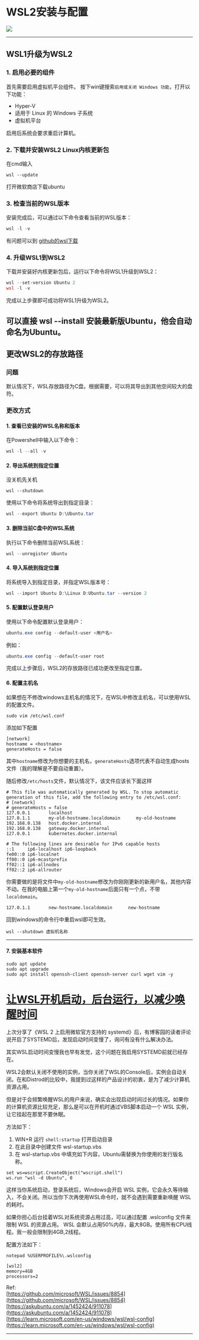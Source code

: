 # WSL2安装与配置

![](https://csdnimg.cn/release/blogv2/dist/pc/img/original.png)

---

## WSL1升级为WSL2

### 1. 启用必要的组件

首先需要启用虚拟机平台组件。
按下win键搜索`启用或关闭 Windows 功能`，打开以下功能：

- Hyper-V
- 适用于 Linux 的 Windows 子系统
- 虚拟机平台

启用后系统会要求重启计算机。

### 2. 下载并安装WSL2 Linux内核更新包

在cmd输入

    wsl --update
打开微软商店下载ubuntu

### 3. 检查当前的WSL版本

安装完成后，可以通过以下命令查看当前的WSL版本：

```powershell
wsl -l -v
```
有问题可以到 [github的wsl下载](https://github.com/microsoft/WSL/releases)

### 4. 升级WSL1到WSL2

下载并安装好内核更新包后，运行以下命令将WSL1升级到WSL2：

```powershell
wsl --set-version Ubuntu 2
wsl -l -v
```

完成以上步骤即可成功将WSL1升级为WSL2。

可以直接 wsl --install 安装最新版Ubuntu，他会自动命名为Ubuntu。
---

## 更改WSL2的存放路径

### 问题

默认情况下，WSL存放路径为C盘。根据需要，可以将其导出到其他空间较大的盘符。

### 更改方式

#### 1. 查看已安装的WSL名称和版本

在Powershell中输入以下命令：

```powershell
wsl -l --all -v
```

#### 2. 导出系统到指定位置
没关机先关机

    wsl --shutdown
使用以下命令将系统导出到指定目录：

```powershell
wsl --export Ubuntu D:\Ubuntu.tar
```

#### 3. 删除当前C盘中的WSL系统

执行以下命令删除当前WSL系统：

```powershell
wsl --unregister Ubuntu
```

#### 4. 导入系统到指定位置

将系统导入到指定目录，并指定WSL版本号：

```powershell
wsl --import Ubuntu D:\Linux D:Ubuntu.tar --version 2
```

#### 5. 配置默认登录用户

使用以下命令配置默认登录用户：

```powershell
ubuntu.exe config --default-user <用户名>
```

例如：

```powershell
ubuntu.exe config --default-user root
```

完成以上步骤后，WSL2的存放路径已成功更改至指定位置。
#### 6. 配置主机名
如果想在不修改windows主机名的情况下，在WSL中修改主机名，可以使用WSL的配置文件。

    sudo vim /etc/wsl.conf
添加如下配置

    [network]
    hostname = <hostname>
    generateHosts = false
其中`hostname`修改为你想要的主机名，`generateHosts`选项代表不自动生成hosts文件（我的理解是不要自动重置）。

随后修改`/etc/hosts`文件，默认情况下，该文件应该长下面这样

    # This file was automatically generated by WSL. To stop automatic generation of this file, add the following entry to /etc/wsl.conf:
    # [network]
    # generateHosts = false
    127.0.0.1       localhost
    127.0.1.1       my-old-hostname.localdomain      my-old-hostname
    192.168.0.138   host.docker.internal
    192.168.0.138   gateway.docker.internal
    127.0.0.1       kubernetes.docker.internal
    
    # The following lines are desirable for IPv6 capable hosts
    ::1     ip6-localhost ip6-loopback
    fe00::0 ip6-localnet
    ff00::0 ip6-mcastprefix
    ff02::1 ip6-allnodes
    ff02::2 ip6-allrouter

你需要做的是将文件中`my-old-hostname`修改为你刚刚更新的新用户名，其他内容不动。在我的电脑上第一个`my-old-hostname`后面只有一个点，不带`localdomain`。

    127.0.1.1       new-hostname.localdomain      new-hostname
回到windows的命令行中重启wsl即可生效。

    wsl --shutdown 虚拟机名称

---
#### 7. 安装基本软件

    sudo apt update
    sudo apt upgrade
    sudo apt install openssh-client openssh-server curl wget vim -y
    
[让WSL开机启动，后台运行，以减少唤醒时间]()
==============================================================================================

上次分享了《WSL 2 上启用微软官方支持的 systemd》后，有博客园的读者评论说开启了SYSTEMD后，发现启动时间变慢了，询问有没有什么解决办法。

其实WSL启动时间变慢我也早有发觉，这个问题在我启用SYSTEMD前就已经存在。

WSL2会默认关闭不使用的实例，当你关闭了WSL的Console后，实例会自动关闭。在和Distrod的比较中，我提到过这样的产品设计的初衷，是为了减少计算机资源占用。

但是对于会频繁唤醒WSL的用户来说，确实会出现启动时间过长的情况。如果你的计算机资源比较充足，那么是可以在开机时通过VBS脚本启动一个 WSL 实例，让它挂起在那里不要休眠。

方法如下：

1.  WIN+R 运行 `shell:startup` 打开启动目录
2.  在此目录中创建文件 wsl-startup.vbs
3.  在 wsl-startup.vbs 中填充如下内容，Ubuntu需替换为你使用的发行版名称。
```
set ws=wscript.CreateObject("wscript.shell")
ws.run "wsl -d Ubuntu", 0
```

这样当你系统启动，登录系统后，Windows会开启 WSL 实例，它会永久等待输入，不会关闭。所以当你下次再使用WSL命令时，就不会遇到需要重新唤醒 WSL 的耗时。

如果你担心后台挂着WSL对系统资源占用过高，可以通过配置 .wslconfig 文件来限制 WSL 的资源占用。 WSL 会默认占用50%内存，最大8GB。使用所有CPU线程。我一般会限制到4GB,2线程。

配置方法如下：

    notepad %USERPROFILE%\.wslconfig
    
    [wsl2]
    memory=4GB 
    processors=2
    

Ref:  
[https://github.com/microsoft/WSL/issues/8854](https://github.com/microsoft/WSL/issues/8854)  
[https://askubuntu.com/a/1452424/911078](https://askubuntu.com/a/1452424/911078)  
[https://learn.microsoft.com/en-us/windows/wsl/wsl-config](https://learn.microsoft.com/en-us/windows/wsl/wsl-config)

* * *

